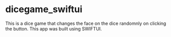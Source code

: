 # dicegame_swiftui

This is a dice game that changes the face on the dice randomnly on clicking the button. This app was built using SWIFTUI.
